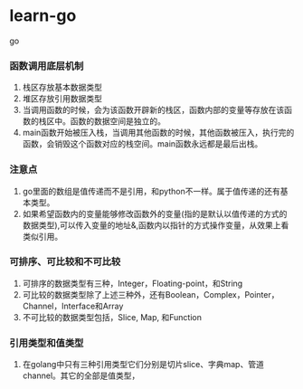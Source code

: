 # learn-go
go


### 函数调用底层机制
1. 栈区存放基本数据类型
2. 堆区存放引用数据类型
3. 当调用函数的时候，会为该函数开辟新的栈区，函数内部的变量等存放在该函数的栈区中。函数的数据空间是独立的。
4. main函数开始被压入栈，当调用其他函数的时候，其他函数被压入，执行完的函数，会销毁这个函数对应的栈空间。main函数永远都是最后出栈。

### 注意点
1. go里面的数组是值传递而不是引用，和python不一样。属于值传递的还有基本类型。
2. 如果希望函数内的变量能够修改函数外的变量(指的是默认以值传递的方式的数据类型),可以传入变量的地址&,函数内以指针的方式操作变量，从效果上看类似引用。

### 可排序、可比较和不可比较
1. 可排序的数据类型有三种，Integer，Floating-point，和String
2. 可比较的数据类型除了上述三种外，还有Boolean，Complex，Pointer，Channel，Interface和Array
3. 不可比较的数据类型包括，Slice, Map, 和Function

### 引用类型和值类型
1. 在golang中只有三种引用类型它们分别是切片slice、字典map、管道channel。其它的全部是值类型，